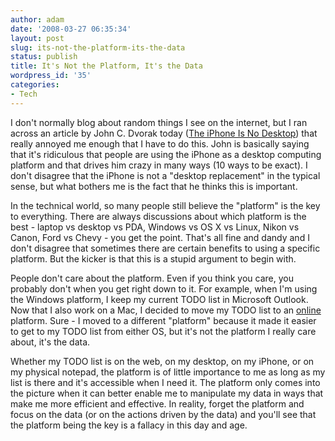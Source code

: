 ```yaml
---
author: adam
date: '2008-03-27 06:35:34'
layout: post
slug: its-not-the-platform-its-the-data
status: publish
title: It's Not the Platform, It's the Data
wordpress_id: '35'
categories:
- Tech
---
```


I don't normally blog about random things I see on the internet, but I ran
across an article by John C. Dvorak today ([The iPhone Is No
Desktop](http://www.pcmag.com/article2/0,2817,2278816,00.asp)) that really
annoyed me enough that I have to do this. John is basically saying that it's
ridiculous that people are using the iPhone as a desktop computing platform
and that drives him crazy in many ways (10 ways to be exact). I don't disagree
that the iPhone is not a "desktop replacement" in the typical sense, but what
bothers me is the fact that he thinks this is important.

In the technical world, so many people still believe the "platform" is the key
to everything. There are always discussions about which platform is the best -
laptop vs desktop vs PDA, Windows vs OS X vs Linux, Nikon vs Canon, Ford vs
Chevy - you get the point. That's all fine and dandy and I don't disagree that
sometimes there are certain benefits to using a specific platform. But the
kicker is that this is a stupid argument to begin with.

People don't care about the platform. Even if you think you care, you probably
don't when you get right down to it. For example, when I'm using the Windows
platform, I keep my current TODO list in Microsoft Outlook. Now that I also
work on a Mac, I decided to move my TODO list to an
[online](http://www.rememberthemilk.com) platform. Sure - I moved to a
different "platform" because it made it easier to get to my TODO list from
either OS, but it's not the platform I really care about, it's the data.

Whether my TODO list is on the web, on my desktop, on my iPhone, or on my
physical notepad, the platform is of little importance to me as long as my
list is there and it's accessible when I need it. The platform only comes into
the picture when it can better enable me to manipulate my data in ways that
make me more efficient and effective. In reality, forget the platform and
focus on the data (or on the actions driven by the data) and you'll see that
the platform being the key is a fallacy in this day and age.

